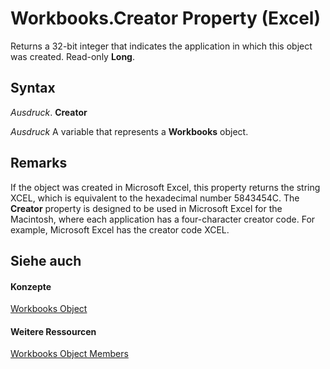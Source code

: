 
# Workbooks.Creator Property (Excel)

Returns a 32-bit integer that indicates the application in which this object was created. Read-only  **Long**.


## Syntax

 _Ausdruck_. **Creator**

 _Ausdruck_ A variable that represents a **Workbooks** object.


## Remarks

If the object was created in Microsoft Excel, this property returns the string XCEL, which is equivalent to the hexadecimal number 5843454C. The  **Creator** property is designed to be used in Microsoft Excel for the Macintosh, where each application has a four-character creator code. For example, Microsoft Excel has the creator code XCEL.


## Siehe auch


#### Konzepte


[Workbooks Object](f768da57-013a-e652-0f5d-60b03aa4240a.md)
#### Weitere Ressourcen


[Workbooks Object Members](http://msdn.microsoft.com/library/77e7bb0b-2491-d9ca-56f0-4cc77d146913%28Office.15%29.aspx)